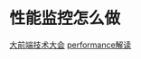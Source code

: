 
# 性能监控怎么做

[大前端技术大会](https://www.infoq.cn/article/rwGQvlVXXuWh9zNUEsDN)
[performance解读](http://www.alloyteam.com/2015/09/explore-performance/)